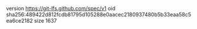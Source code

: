 version https://git-lfs.github.com/spec/v1
oid sha256:489422d812fcdb81795d105288e0aacec2180937480b5b33eaa58c5ea6ce2182
size 1637

